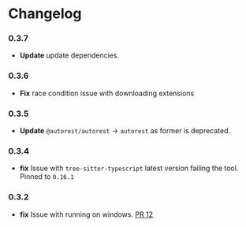# Changelog

### 0.3.7
 - **Update** update dependencies.

### 0.3.6
 - **Fix** race condition issue with downloading extensions

### 0.3.5
 - **Update** `@autorest/autorest` -> `autorest` as former is deprecated.

### 0.3.4
 - **fix** Issue with `tree-sitter-typescript` latest version failing the tool. Pinned to `0.16.1`

### 0.3.2
 - **fix** Issue with running on windows. [PR 12](https://github.com/Azure/autorest.compare/pull/12)
